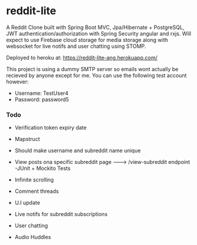 # reddit-lite

A Reddit Clone built with Spring Boot MVC, Jpa/Hibernate + PostgreSQL, JWT authentication/authorization with Spring Security angular and rxjs. 
Will expect to use Firebase cloud storage for media storage along with websocket for live notifs and user chatting using STOMP.

Deployed to heroku at: https://reddit-lite-ang.herokuapp.com/

This project is using a dummy SMTP server so emails wont actually be recieved by anyone except for me. You can use the following test account however:
- Username: TestUser4
- Password: password5

### Todo
- Verification token expiry date
- Mapstruct
- Should make username and subreddit name unique
- View posts ona specific subreddit page ---> /view-subreddit endpoint
-JUnit + Mockito Tests

- Infinite scrolling
- Comment threads
- U.I update
- Live notifs for subreddit subscriptions
- User chatting
- Audio Huddles
